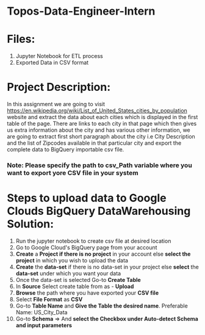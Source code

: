 # Topos-Data-Engineer-Intern

# Files:
1. Jupyter Notebook for ETL process
2. Exported Data in CSV format

# Project Description:
In this assignment we are going to visit https://en.wikipedia.org/wiki/List_of_United_States_cities_by_population website and extract the data about each cities which is displayed in the first table of the page. There are links to each city in that page which then gives us extra information about the city and has various other information, we are going to extract first short paragraph about the city i.e City Description and the list of Zipcodes available in that particular city and export the complete data to BigQuery importable csv file.

### Note: Please specify the path to csv_Path variable where you want to export yore CSV file in your system

# Steps to upload data to Google Clouds BigQuery DataWarehousing Solution:
1. Run the jupyter notebook to create csv file at desired location
2. Go to Google Cloud's BigQuery page from your account 
3. <b>Create</b> a <b>Project if there is no project</b> in your account else <b>select the project</b> in which you wish to upload the data
4. <b>Create</b> the <b>data-set</b> if there is no data-set in your project else <b>select</b> the <b>data-set</b> under which you want your data 
5. Once the data-set is selected Go-to <b>Create Table</b>
6. In <b>Source</b> Select create table from as - <b>Upload</b>
7. <b>Browse</b> the path where you have exported your <b>CSV file</b>
8. Select <b>File Format</b> as <b>CSV</b>
9. Go-to <b>Table Name</b> and <b>Give the Table the desired name</b>. Preferable Name: US_City_Data
10. Go-to <b>Schema</b> => And <b>select the Checkbox under Auto-detect Schema and input parameters</b> 
